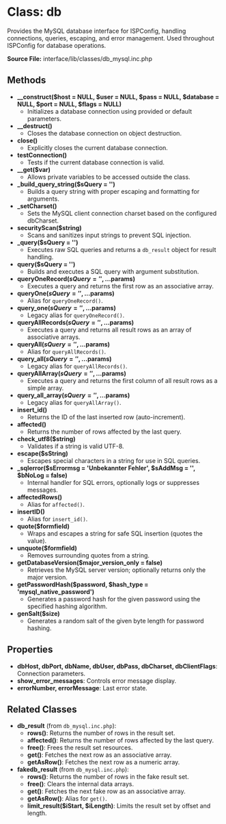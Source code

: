 # Class: db

Provides the MySQL database interface for ISPConfig, handling connections, queries, escaping, and error management. Used throughout ISPConfig for database operations.

**Source File:** interface/lib/classes/db_mysql.inc.php

## Methods
- **__construct($host = NULL, $user = NULL, $pass = NULL, $database = NULL, $port = NULL, $flags = NULL)**
  - Initializes a database connection using provided or default parameters.
- **__destruct()**
  - Closes the database connection on object destruction.
- **close()**
  - Explicitly closes the current database connection.
- **testConnection()**
  - Tests if the current database connection is valid.
- **__get($var)**
  - Allows private variables to be accessed outside the class.
- **_build_query_string($sQuery = '')**
  - Builds a query string with proper escaping and formatting for arguments.
- **_setCharset()**
  - Sets the MySQL client connection charset based on the configured dbCharset.
- **securityScan($string)**
  - Scans and sanitizes input strings to prevent SQL injection.
- **_query($sQuery = '')**
  - Executes raw SQL queries and returns a `db_result` object for result handling.
- **query($sQuery = '')**
  - Builds and executes a SQL query with argument substitution.
- **queryOneRecord($sQuery = '', ...$params)**
  - Executes a query and returns the first row as an associative array.
- **queryOne($sQuery = '', ...$params)**
  - Alias for `queryOneRecord()`.
- **query_one($sQuery = '', ...$params)**
  - Legacy alias for `queryOneRecord()`.
- **queryAllRecords($sQuery = '', ...$params)**
  - Executes a query and returns all result rows as an array of associative arrays.
- **queryAll($sQuery = '', ...$params)**
  - Alias for `queryAllRecords()`.
- **query_all($sQuery = '', ...$params)**
  - Legacy alias for `queryAllRecords()`.
- **queryAllArray($sQuery = '', ...$params)**
  - Executes a query and returns the first column of all result rows as a simple array.
- **query_all_array($sQuery = '', ...$params)**
  - Legacy alias for `queryAllArray()`.
- **insert_id()**
  - Returns the ID of the last inserted row (auto-increment).
- **affected()**
  - Returns the number of rows affected by the last query.
- **check_utf8($string)**
  - Validates if a string is valid UTF-8.
- **escape($sString)**
  - Escapes special characters in a string for use in SQL queries.
- **_sqlerror($sErrormsg = 'Unbekannter Fehler', $sAddMsg = '', $bNoLog = false)**
  - Internal handler for SQL errors, optionally logs or suppresses messages.
- **affectedRows()**
  - Alias for `affected()`.
- **insertID()**
  - Alias for `insert_id()`.
- **quote($formfield)**
  - Wraps and escapes a string for safe SQL insertion (quotes the value).
- **unquote($formfield)**
  - Removes surrounding quotes from a string.
- **getDatabaseVersion($major_version_only = false)**
  - Retrieves the MySQL server version; optionally returns only the major version.
- **getPasswordHash($password, $hash_type = 'mysql_native_password')**
  - Generates a password hash for the given password using the specified hashing algorithm.
- **genSalt($size)**
  - Generates a random salt of the given byte length for password hashing.

## Properties
- **dbHost, dbPort, dbName, dbUser, dbPass, dbCharset, dbClientFlags**: Connection parameters.
- **show_error_messages**: Controls error message display.
- **errorNumber, errorMessage**: Last error state.

## Related Classes
- **db_result** (from `db_mysql.inc.php`):
  - **rows()**: Returns the number of rows in the result set.
  - **affected()**: Returns the number of rows affected by the last query.
  - **free()**: Frees the result set resources.
  - **get()**: Fetches the next row as an associative array.
  - **getAsRow()**: Fetches the next row as a numeric array.
- **fakedb_result** (from `db_mysql.inc.php`):
  - **rows()**: Returns the number of rows in the fake result set.
  - **free()**: Clears the internal data arrays.
  - **get()**: Fetches the next fake row as an associative array.
  - **getAsRow()**: Alias for `get()`.
  - **limit_result($iStart, $iLength)**: Limits the result set by offset and length.
